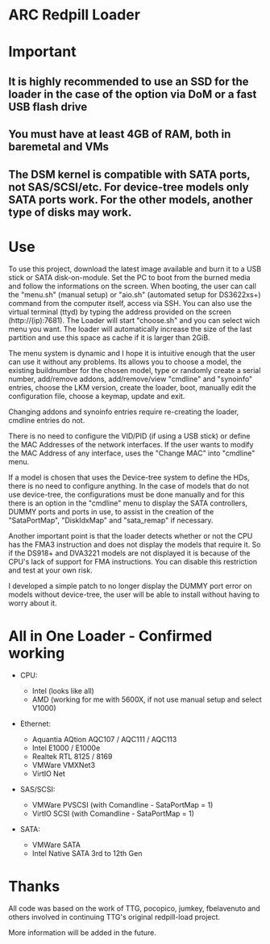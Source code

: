 # ARC Redpill Loader

# Important

## It is highly recommended to use an SSD for the loader in the case of the option via DoM or a fast USB flash drive

## You must have at least 4GB of RAM, both in baremetal and VMs

## The DSM kernel is compatible with SATA ports, not SAS/SCSI/etc. For device-tree models only SATA ports work. For the other models, another type of disks may work.

# Use

To use this project, download the latest image available and burn it to a USB stick or SATA disk-on-module. Set the PC to boot from the burned media and follow the informations on the screen. When booting, the user can call the "menu.sh" (manual setup) or "aio.sh" (automated setup for DS3622xs+) command from the computer itself, access via SSH. You can also use the virtual terminal (ttyd) by typing the address provided on the screen (http://(ip):7681). The Loader will start "choose.sh" and you can select wich menu you want. The loader will automatically increase the size of the last partition and use this space as cache if it is larger than 2GiB.

The menu system is dynamic and I hope it is intuitive enough that the user can use it without any problems. Its allows you to choose a model, the existing buildnumber for the chosen model, type or randomly create a serial number, add/remove addons, add/remove/view "cmdline" and "synoinfo" entries, choose the LKM version, create the loader, boot, manually edit the configuration file, choose a keymap, update and exit.

Changing addons and synoinfo entries require re-creating the loader, cmdline entries do not.

There is no need to configure the VID/PID (if using a USB stick) or define the MAC Addresses of the network interfaces. If the user wants to modify the MAC Address of any interface, uses the "Change MAC" into "cmdline" menu.

If a model is chosen that uses the Device-tree system to define the HDs, there is no need to configure anything. In the case of models that do not use device-tree, the configurations must be done manually and for this there is an option in the "cmdline" menu to display the SATA controllers, DUMMY ports and ports in use, to assist in the creation of the "SataPortMap", "DiskIdxMap" and "sata_remap" if necessary.

Another important point is that the loader detects whether or not the CPU has the FMA3 instruction and does not display the models that require it. So if the DS918+ and DVA3221 models are not displayed it is because of the CPU's lack of support for FMA instructions. You can disable this restriction and test at your own risk.

I developed a simple patch to no longer display the DUMMY port error on models without device-tree, the user will be able to install without having to worry about it.

# All in One Loader - Confirmed working

- CPU:
  - Intel (looks like all)
  - AMD (working for me with 5600X, if not use manual setup and select V1000)

- Ethernet:
  - Aquantia AQtion AQC107 / AQC111 / AQC113
  - Intel E1000 / E1000e
  - Realtek RTL 8125 / 8169
  - VMWare VMXNet3
  - VirtIO Net

- SAS/SCSI:
  - VMWare PVSCSI (with Comandline - SataPortMap = 1)
  - VirtIO SCSI (with Comandline - SataPortMap = 1)

- SATA:
  - VMWare SATA
  - Intel Native SATA 3rd to 12th Gen

# Thanks

All code was based on the work of TTG, pocopico, jumkey, fbelavenuto and others involved in continuing TTG's original redpill-load project.

More information will be added in the future.